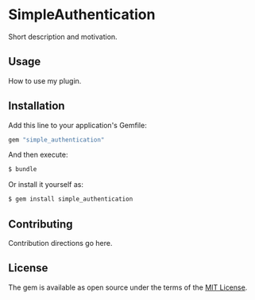 # SimpleAuthentication
Short description and motivation.

## Usage
How to use my plugin.

## Installation
Add this line to your application's Gemfile:

```ruby
gem "simple_authentication"
```

And then execute:
```bash
$ bundle
```

Or install it yourself as:
```bash
$ gem install simple_authentication
```

## Contributing
Contribution directions go here.

## License
The gem is available as open source under the terms of the [MIT License](https://opensource.org/licenses/MIT).
